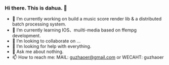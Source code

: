 ### Hi there. This is dahua. 👋


- 🔭 I’m currently working on build a music score render lib & a distributed batch processing system.
- 🌱 I’m currently learning IOS、muilti-media based on ffempg development.
- 👯 I’m looking to collaborate on ...
- 🤔 I’m looking for help with everything.
- 💬 Ask me about nothing.
- 📫 How to reach me: MAIL: guzhaoer@gmail.com or WECAHT: guzhaoer

